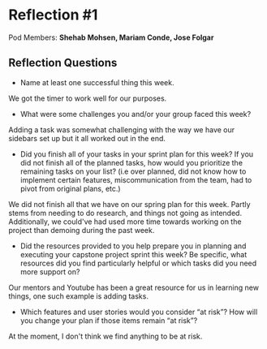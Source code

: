 # Reflection #1

Pod Members: **Shehab Mohsen, Mariam Conde, Jose Folgar**

## Reflection Questions

* Name at least one successful thing this week.

 We got the timer to work well for our purposes.

* What were some challenges you and/or your group faced this week?

 Adding a task was somewhat challenging with the way we have our sidebars set up but it all worked out in the end.

* Did you finish all of your tasks in your sprint plan for this week? If you did not finish all of the planned tasks, how would you prioritize the remaining tasks on your list?  (i.e over planned, did not know how to implement certain features, miscommunication from the team, had to pivot from original plans, etc.)

 We did not finish all that we have on our spring plan for this week. Partly stems from needing to do research, and things not going as intended. Additionally, we could've had used more time towards working on the project than demoing during the past week.

* Did the resources provided to you help prepare you in planning and executing your capstone project sprint this week? Be specific, what resources did you find particularly helpful or which tasks did you need more support on?

Our mentors and Youtube has been a great resource for us in learning new things, one such example is adding tasks.

* Which features and user stories would you consider “at risk”? How will you change your plan if those items remain “at risk”?

 At the moment, I don't think we find anything to be at risk.

